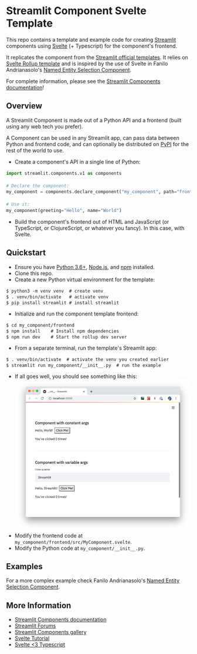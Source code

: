 # Streamlit Component Svelte Template

This repo contains a template and example code for creating [Streamlit](https://streamlit.io) components using [Svelte](https://svelte.dev/) (+ Typescript) for the component's frontend.

It replicates the component from the [Streamlit official templates](https://github.com/streamlit/component-template). It relies on [Svelte Rollup template](https://github.com/sveltejs/template) and is inspired by the use of Svelte in Fanilo Andrianasolo's [Named Entity Selection Component](https://github.com/andfanilo/streamlit-named-entity-svelte).

For complete information, please see the [Streamlit Components documentation](https://docs.streamlit.io/en/latest/streamlit_components.html)!

## Overview

A Streamlit Component is made out of a Python API and a frontend (built using any web tech you prefer).

A Component can be used in any Streamlit app, can pass data between Python and frontend code, and can optionally be distributed on [PyPI](https://pypi.org/) for the rest of the world to use.

- Create a component's API in a single line of Python:

```python
import streamlit.components.v1 as components

# Declare the component:
my_component = components.declare_component("my_component", path="frontend/build")

# Use it:
my_component(greeting="Hello", name="World")
```

- Build the component's frontend out of HTML and JavaScript (or TypeScript, or ClojureScript, or whatever you fancy). In this case, with Svelte.

## Quickstart

- Ensure you have [Python 3.6+](https://www.python.org/downloads/), [Node.js](https://nodejs.org), and [npm](https://docs.npmjs.com/downloading-and-installing-node-js-and-npm) installed.
- Clone this repo.
- Create a new Python virtual environment for the template:

```
$ python3 -m venv venv  # create venv
$ . venv/bin/activate   # activate venv
$ pip install streamlit # install streamlit
```

- Initialize and run the component template frontend:

```
$ cd my_component/frontend
$ npm install    # Install npm dependencies
$ npm run dev    # Start the rollup dev server
```

- From a separate terminal, run the template's Streamlit app:

```
$ . venv/bin/activate  # activate the venv you created earlier
$ streamlit run my_component/__init__.py  # run the example
```

- If all goes well, you should see something like this:
  ![Quickstart Success](quickstart.png)
- Modify the frontend code at `my_component/frontend/src/MyComponent.svelte`.
- Modify the Python code at `my_component/__init__.py`.

## Examples

For a more complex example check Fanilo Andrianasolo's [Named Entity Selection Component](https://github.com/andfanilo/streamlit-named-entity-svelte).

## More Information

- [Streamlit Components documentation](https://docs.streamlit.io/en/stable/streamlit_components.html)
- [Streamlit Forums](https://discuss.streamlit.io/tag/custom-components)
- [Streamlit Components gallery](https://www.streamlit.io/components)
- [Svelte Tutorial](https://svelte.dev/tutorial)
- [Svelte <3 Typescript](https://svelte.dev/blog/svelte-and-typescript)
